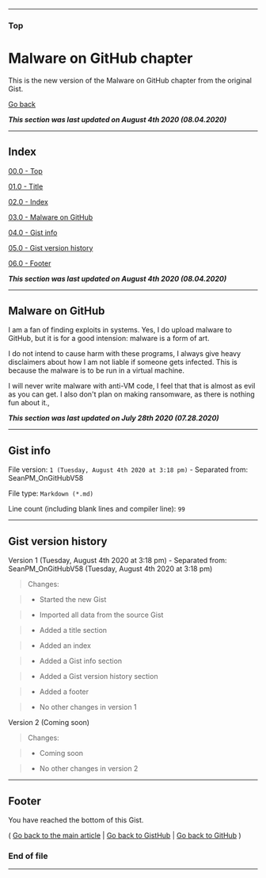 
***

### Top

# Malware on GitHub chapter

This is the new version of the Malware on GitHub chapter from the original Gist.

[Go back](https://gist.github.com/seanpm2001/7e40a0e13c066a57577d8200b1afc6a3#Malware-on-GitHub)

***This section was last updated on August 4th 2020 (08.04.2020)***

***

## Index

[00.0 - Top](#Top)

[01.0 - Title](#Malware-on-GitHub-chapter)

[02.0 - Index](#Index)

[03.0 - Malware on GitHub](#Malware-on-GitHub)

[04.0 - Gist info](#Gist-info)

[05.0 - Gist version history](#Gist-version-history)

[06.0 - Footer](#Footer)

***This section was last updated on August 4th 2020 (08.04.2020)***

***

## Malware on GitHub

I am a fan of finding exploits in systems. Yes, I do upload malware to GitHub, but it is for a good intension: malware is a form of art.

I do not intend to cause harm with these programs, I always give heavy disclaimers about how I am not liable if someone gets infected. This is because the malware is to be run in a virtual machine.

I will never write malware with anti-VM code, I feel that that is almost as evil as you can get. I also don't plan on making ransomware, as there is nothing fun about it.,

***This section was last updated on July 28th 2020 (07.28.2020)***

***

## Gist info

File version: `1 (Tuesday, August 4th 2020 at 3:18 pm)` - Separated from: SeanPM_OnGitHubV58

File type: `Markdown (*.md)`

Line count (including blank lines and compiler line): `99`

***

## Gist version history

Version 1 (Tuesday, August 4th 2020 at 3:18 pm) - Separated from: SeanPM_OnGitHubV58 (Tuesday, August 4th 2020 at 3:18 pm)

> Changes:

> * Started the new Gist

> * Imported all data from the source Gist

> * Added a title section

> * Added an index

> * Added a Gist info section

> * Added a Gist version history section

> * Added a footer

> * No other changes in version 1

Version 2 (Coming soon)

> Changes:

> * Coming soon

> * No other changes in version 2

***

## Footer

You have reached the bottom of this Gist.

( [Go back to the main article](https://gist.github.com/seanpm2001/7e40a0e13c066a57577d8200b1afc6a3#Malware-on-GitHub) | [Go back to GistHub](https://gist.github.com/) | [Go back to GitHub](https://github.com/) )

### End of file

***
